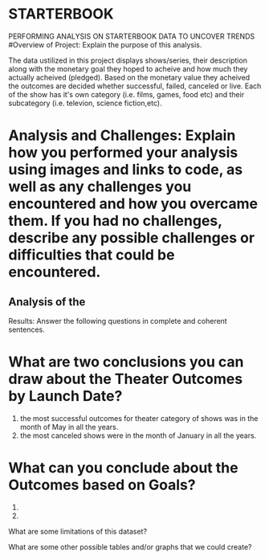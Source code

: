 # STARTERBOOK
PERFORMING ANALYSIS ON STARTERBOOK DATA TO UNCOVER TRENDS
#Overview of Project: Explain the purpose of this analysis.

 The data ustilized in this project displays shows/series, their description along with the monetary goal they hoped to acheive and how much they actually acheived    (pledged). Based on the monetary value they acheived the outcomes are decided whether successful, failed, canceled or live. Each of the show has it's own category (i.e. films, games, food etc) and their subcategory (i.e. televion, science fiction,etc). 


# Analysis and Challenges: Explain how you performed your analysis using images and links to code, as well as any challenges you encountered and how you overcame them. If you had no challenges, describe any possible challenges or difficulties that could be encountered.

  ## Analysis of the 

Results: Answer the following questions in complete and coherent sentences.
# What are two conclusions you can draw about the Theater Outcomes by Launch Date?
  1. the most successful outcomes for theater category of shows was in the month of May in all the years.
  2. the most canceled shows were in the month of January in all the years.
  
# What can you conclude about the Outcomes based on Goals?
  1.
  2.
  
What are some limitations of this dataset?


What are some other possible tables and/or graphs that we could create?
